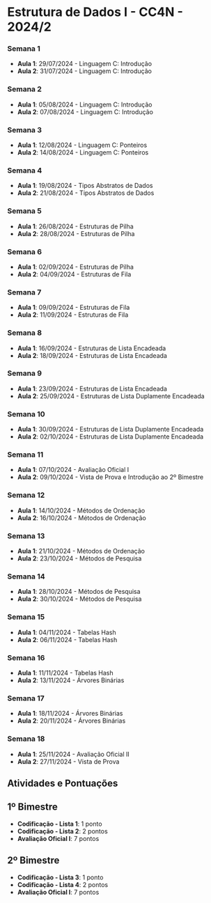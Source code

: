 # Estrutura de Dados I - CC4N - 2024/2

### Semana 1
- **Aula 1**: 29/07/2024 - Linguagem C: Introdução
- **Aula 2**: 31/07/2024 - Linguagem C: Introdução

### Semana 2
- **Aula 1**: 05/08/2024 - Linguagem C: Introdução
- **Aula 2**: 07/08/2024 - Linguagem C: Introdução

### Semana 3
- **Aula 1**: 12/08/2024 - Linguagem C: Ponteiros
- **Aula 2**: 14/08/2024 - Linguagem C: Ponteiros

### Semana 4
- **Aula 1**: 19/08/2024 - Tipos Abstratos de Dados
- **Aula 2**: 21/08/2024 - Tipos Abstratos de Dados

### Semana 5
- **Aula 1**: 26/08/2024 - Estruturas de Pilha
- **Aula 2**: 28/08/2024 - Estruturas de Pilha

### Semana 6
- **Aula 1**: 02/09/2024 - Estruturas de Pilha
- **Aula 2**: 04/09/2024 - Estruturas de Fila

### Semana 7
- **Aula 1**: 09/09/2024 - Estruturas de Fila
- **Aula 2**: 11/09/2024 - Estruturas de Fila

### Semana 8
- **Aula 1**: 16/09/2024 - Estruturas de Lista Encadeada
- **Aula 2**: 18/09/2024 - Estruturas de Lista Encadeada

### Semana 9
- **Aula 1**: 23/09/2024 - Estruturas de Lista Encadeada
- **Aula 2**: 25/09/2024 - Estruturas de Lista Duplamente Encadeada

### Semana 10
- **Aula 1**: 30/09/2024 - Estruturas de Lista Duplamente Encadeada
- **Aula 2**: 02/10/2024 - Estruturas de Lista Duplamente Encadeada

### Semana 11
- **Aula 1**: 07/10/2024 - Avaliação Oficial I
- **Aula 2**: 09/10/2024 - Vista de Prova e Introdução ao 2º Bimestre

### Semana 12
- **Aula 1**: 14/10/2024 - Métodos de Ordenação
- **Aula 2**: 16/10/2024 - Métodos de Ordenação

### Semana 13
- **Aula 1**: 21/10/2024 - Métodos de Ordenação
- **Aula 2**: 23/10/2024 - Métodos de Pesquisa

### Semana 14
- **Aula 1**: 28/10/2024 - Métodos de Pesquisa
- **Aula 2**: 30/10/2024 - Métodos de Pesquisa

### Semana 15
- **Aula 1**: 04/11/2024 - Tabelas Hash
- **Aula 2**: 06/11/2024 - Tabelas Hash

### Semana 16
- **Aula 1**: 11/11/2024 - Tabelas Hash
- **Aula 2**: 13/11/2024 - Árvores Binárias

### Semana 17
- **Aula 1**: 18/11/2024 - Árvores Binárias
- **Aula 2**: 20/11/2024 - Árvores Binárias

### Semana 18
- **Aula 1**: 25/11/2024 - Avaliação Oficial II
- **Aula 2**: 27/11/2024 - Vista de Prova


## Atividades e Pontuações
## 1º Bimestre
- **Codificação - Lista 1**: 1 ponto
- **Codificação - Lista 2**: 2 pontos
- **Avaliação Oficial I**: 7 pontos

## 2º Bimestre
- **Codificação - Lista 3**: 1 ponto
- **Codificação - Lista 4**: 2 pontos
- **Avaliação Oficial I**: 7 pontos

